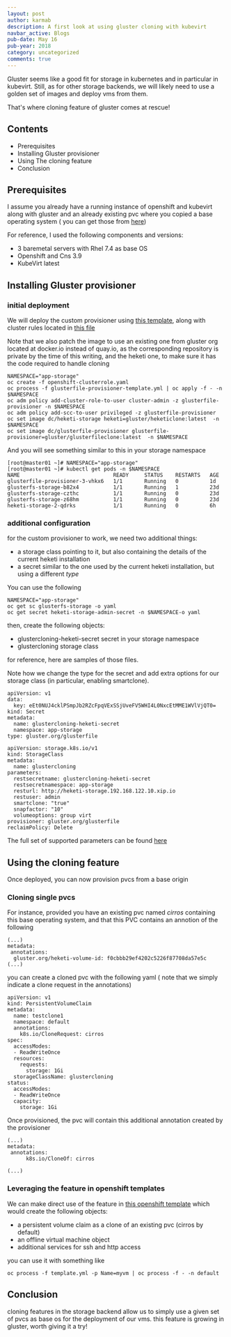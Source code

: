 ```yaml
---
layout: post
author: karmab
description: A first look at using gluster cloning with kubevirt
navbar_active: Blogs
pub-date: May 16
pub-year: 2018
category: uncategorized
comments: true
---
```


Gluster seems like a good fit for storage in kubernetes and in particular in kubevirt. Still, as for other storage backends, we will likely need to use a golden set of images and deploy vms from them.

That's where cloning feature of gluster comes at rescue!

## Contents

* Prerequisites
* Installing Gluster provisioner
* Using The cloning feature
* Conclusion

## Prerequisites

I assume you already have a running instance of openshift and kubevirt along with gluster and an already existing pvc where you copied a base operating system ( you can get those from [here](https://docs.openstack.org/image-guide/obtain-images.html))

For reference, I used the following components and versions:

* 3 baremetal servers with Rhel 7.4 as base OS
* Openshift and Cns 3.9
* KubeVirt latest

## Installing Gluster provisioner

### initial deployment

We will deploy the custom provisioner using [this template](../assets/2018-05-16-use-glustercloning-with-kubevirt/glusterfile-provisioner-template.yml), along with cluster rules located in [this file](../assets/2018-05-16-use-glustercloning-with-kubevirt/openshift-clusterrole.yaml)


Note that we also patch the image to use an existing one from gluster org located at docker.io instead of quay.io, as the corresponding repository is private by the time of this writing, and the heketi one, to make sure it has the code required to handle cloning

```
NAMESPACE="app-storage"
oc create -f openshift-clusterrole.yaml
oc process -f glusterfile-provisioner-template.yml | oc apply -f - -n $NAMESPACE
oc adm policy add-cluster-role-to-user cluster-admin -z glusterfile-provisioner -n $NAMESPACE
oc adm policy add-scc-to-user privileged -z glusterfile-provisioner
oc set image dc/heketi-storage heketi=gluster/heketiclone:latest  -n $NAMESPACE
oc set image dc/glusterfile-provisioner glusterfile-provisioner=gluster/glusterfileclone:latest  -n $NAMESPACE
```

And you will see something similar to this in your storage namespace

```
[root@master01 ~]# NAMESPACE="app-storage"
[root@master01 ~]# kubectl get pods -n $NAMESPACE
NAME                              READY     STATUS    RESTARTS   AGE
glusterfile-provisioner-3-vhkx6   1/1       Running   0          1d
glusterfs-storage-b82x4           1/1       Running   1          23d
glusterfs-storage-czthc           1/1       Running   0          23d
glusterfs-storage-z68hm           1/1       Running   0          23d
heketi-storage-2-qdrks            1/1       Running   0          6h
```

### additional configuration

for the custom provisioner to work, we need two additional things:

- a storage class pointing to it, but also containing the details of the current heketi installation
- a secret similar to the one used by the current heketi installation, but using a different *type*


You can use the following
```
NAMESPACE="app-storage"
oc get sc glusterfs-storage -o yaml
oc get secret heketi-storage-admin-secret -n $NAMESPACE-o yaml
```

then, create the following objects:

- glustercloning-heketi-secret secret in your storage namespace
- glustercloning storage class

for reference, here are samples of those files.

Note how we change the type for the secret and add extra options for our storage class (in particular, enabling smartclone).

```
apiVersion: v1
data:
  key: eEt0NUJ4cklPSmpJb2RZcFpqVExSSjUveFV5WHI4L0NxcEtMME1WVlVjQT0=
kind: Secret
metadata:
  name: glustercloning-heketi-secret
  namespace: app-storage
type: gluster.org/glusterfile
```

```
apiVersion: storage.k8s.io/v1
kind: StorageClass
metadata:
  name: glustercloning
parameters:
  restsecretname: glustercloning-heketi-secret
  restsecretnamespace: app-storage
  resturl: http://heketi-storage.192.168.122.10.xip.io
  restuser: admin
  smartclone: "true"
  snapfactor: "10"
  volumeoptions: group virt
provisioner: gluster.org/glusterfile
reclaimPolicy: Delete
```

The full set of supported parameters can be found [here](https://github.com/kubernetes-incubator/external-storage/blob/master/gluster/file/README.md)


## Using the cloning feature

Once deployed, you can now provision pvcs from a base origin

### Cloning single pvcs

For instance, provided you have an existing pvc named *cirros* containing this base operating system, and that this PVC contains an annotion of the following

```
(...)
metadata:
 annotations:
  gluster.org/heketi-volume-id: f0cbbb29ef4202c5226f87708da57e5c
(...)
```

 you can create a cloned pvc with the following yaml ( note that we simply indicate a clone request in the annotations)

```
apiVersion: v1
kind: PersistentVolumeClaim
metadata:
  name: testclone1
  namespace: default
  annotations:
    k8s.io/CloneRequest: cirros
spec:
  accessModes:
  - ReadWriteOnce
  resources:
    requests:
      storage: 1Gi
  storageClassName: glustercloning
status:
  accessModes:
  - ReadWriteOnce
  capacity:
    storage: 1Gi
```

Once provisioned, the pvc will contain this additional annotation created by the provisioner

```
(...)
metadata:
 annotations:
      k8s.io/CloneOf: cirros

(...)
```

### Leveraging the feature in openshift templates

We can make direct use of the feature in [this openshift template](../assets/2018-05-16-use-glustercloning-with-kubevirt/template.yml) which would create the following objects:

- a persistent volume claim as a clone of an existing pvc (cirros by default)
- an offline virtual machine object
- additional services for ssh and http access

you can use it with something like

```
oc process -f template.yml -p Name=myvm | oc process -f - -n default
```

## Conclusion

cloning features in the storage backend allow us to simply use a given set of pvcs as base os for the deployment of our vms. this feature is growing in gluster, worth giving it a try!

